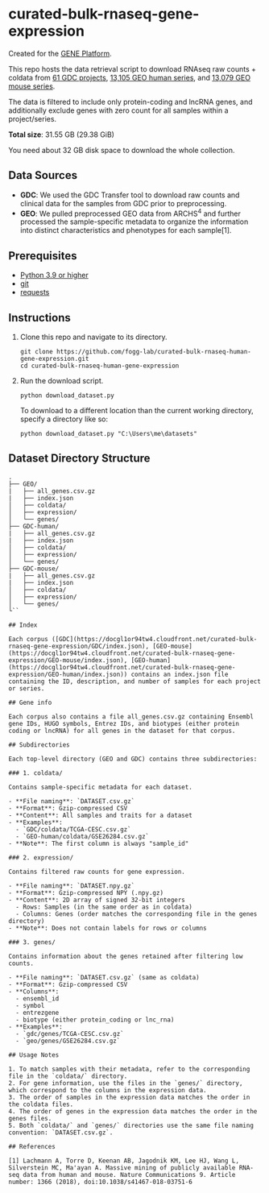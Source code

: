 # curated-bulk-rnaseq-gene-expression

Created for the [GENE Platform](https://github.com/fogg-lab/gene-platform).

This repo hosts the data retrieval script to download RNAseq raw counts + coldata from [61 GDC projects](https://docgl1or94tw4.cloudfront.net/curated-bulk-rnaseq-gene-expression/GDC/index.json), [13,105 GEO human series](https://docgl1or94tw4.cloudfront.net/curated-bulk-rnaseq-gene-expression/GEO-human/index.json), and [13,079 GEO mouse series](https://docgl1or94tw4.cloudfront.net/curated-bulk-rnaseq-gene-expression/GEO-mouse/index.json).

The data is filtered to include only protein-coding and lncRNA genes, and additionally exclude genes with zero count for all samples within a project/series.

**Total size**: 31.55 GB (29.38 GiB)

You need about 32 GB disk space to download the whole collection.

## Data Sources

- **GDC**: We used the GDC Transfer tool to download raw counts and clinical data for the samples from GDC prior to preprocessing.
- **GEO**: We pulled preprocessed GEO data from ARCHS<sup>4</sup> and further processed the sample-specific metadata to organize the information into distinct characteristics and phenotypes for each sample[1].

## Prerequisites
- [Python 3.9 or higher](https://www.python.org/downloads/)
- [git](https://git-scm.com/)
- [requests](https://pypi.org/project/requests/)

## Instructions

1. Clone this repo and navigate to its directory.
    ```
    git clone https://github.com/fogg-lab/curated-bulk-rnaseq-human-gene-expression.git
    cd curated-bulk-rnaseq-human-gene-expression
    ```

2. Run the download script.
    ```
    python download_dataset.py
    ```

    To download to a different location than the current working directory, specify a directory like so:
    ```
    python download_dataset.py "C:\Users\me\datasets"
    ```

## Dataset Directory Structure

```
.
├── GEO/
|   ├── all_genes.csv.gz
|   ├── index.json
│   ├── coldata/
│   ├── expression/
│   └── genes/
├── GDC-human/
|   ├── all_genes.csv.gz
|   ├── index.json
│   ├── coldata/
│   ├── expression/
│   └── genes/
├── GDC-mouse/
|   ├── all_genes.csv.gz
|   ├── index.json
│   ├── coldata/
│   ├── expression/
│   └── genes/
└``

## Index

Each corpus ([GDC](https://docgl1or94tw4.cloudfront.net/curated-bulk-rnaseq-gene-expression/GDC/index.json), [GEO-mouse](https://docgl1or94tw4.cloudfront.net/curated-bulk-rnaseq-gene-expression/GEO-mouse/index.json), [GEO-human](https://docgl1or94tw4.cloudfront.net/curated-bulk-rnaseq-gene-expression/GEO-human/index.json)) contains an index.json file containing the ID, description, and number of samples for each project or series.

## Gene info

Each corpus also contains a file all_genes.csv.gz containing Ensembl gene IDs, HUGO symbols, Entrez IDs, and biotypes (either protein coding or lncRNA) for all genes in the dataset for that corpus.

## Subdirectories

Each top-level directory (GEO and GDC) contains three subdirectories:

### 1. coldata/

Contains sample-specific metadata for each dataset.

- **File naming**: `DATASET.csv.gz`
- **Format**: Gzip-compressed CSV
- **Content**: All samples and traits for a dataset
- **Examples**: 
  - `GDC/coldata/TCGA-CESC.csv.gz`
  - `GEO-human/coldata/GSE26284.csv.gz`
- **Note**: The first column is always "sample_id"

### 2. expression/

Contains filtered raw counts for gene expression.

- **File naming**: `DATASET.npy.gz`
- **Format**: Gzip-compressed NPY (.npy.gz)
- **Content**: 2D array of signed 32-bit integers
  - Rows: Samples (in the same order as in coldata)
  - Columns: Genes (order matches the corresponding file in the genes directory)
- **Note**: Does not contain labels for rows or columns

### 3. genes/

Contains information about the genes retained after filtering low counts.

- **File naming**: `DATASET.csv.gz` (same as coldata)
- **Format**: Gzip-compressed CSV
- **Columns**:
  - ensembl_id
  - symbol
  - entrezgene
  - biotype (either protein_coding or lnc_rna)
- **Examples**:
  - `gdc/genes/TCGA-CESC.csv.gz`
  - `geo/genes/GSE26284.csv.gz`

## Usage Notes

1. To match samples with their metadata, refer to the corresponding file in the `coldata/` directory.
2. For gene information, use the files in the `genes/` directory, which correspond to the columns in the expression data.
3. The order of samples in the expression data matches the order in the coldata files.
4. The order of genes in the expression data matches the order in the genes files.
5. Both `coldata/` and `genes/` directories use the same file naming convention: `DATASET.csv.gz`.

## References

[1] Lachmann A, Torre D, Keenan AB, Jagodnik KM, Lee HJ, Wang L, Silverstein MC, Ma'ayan A. Massive mining of publicly available RNA-seq data from human and mouse. Nature Communications 9. Article number: 1366 (2018), doi:10.1038/s41467-018-03751-6
